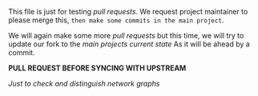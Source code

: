 This file is just for testing *pull requests*.
We request project maintainer to please merge this, `then make some commits in the main project`.
  
We will again make some more *pull requests* but this time, we will try to update our fork to the *main projects current state*
As it will be ahead by a commit.

**PULL REQUEST BEFORE SYNCING WITH UPSTREAM**
  
  *Just to check and distinguish network graphs*
